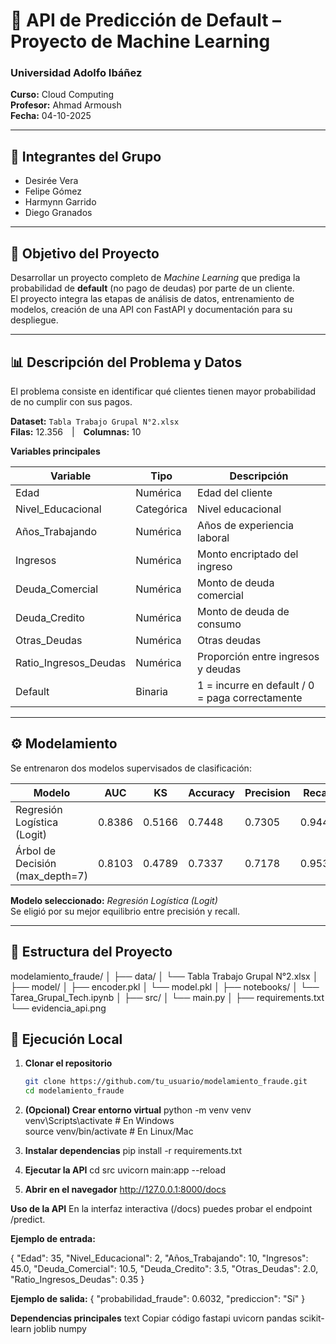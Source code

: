 # 🧠 API de Predicción de Default – Proyecto de Machine Learning

### Universidad Adolfo Ibáñez  
**Curso:** Cloud Computing  
**Profesor:** Ahmad Armoush  
**Fecha:** 04-10-2025  

---

## 👥 Integrantes del Grupo
- Desirée Vera  
- Felipe Gómez  
- Harmynn Garrido  
- Diego Granados  

---

## 🎯 Objetivo del Proyecto
Desarrollar un proyecto completo de *Machine Learning* que prediga la probabilidad de **default** (no pago de deudas) por parte de un cliente.  
El proyecto integra las etapas de análisis de datos, entrenamiento de modelos, creación de una API con FastAPI y documentación para su despliegue.

---

## 📊 Descripción del Problema y Datos
El problema consiste en identificar qué clientes tienen mayor probabilidad de no cumplir con sus pagos.

**Dataset:** `Tabla Trabajo Grupal N°2.xlsx`  
**Filas:** 12.356 | **Columnas:** 10  

**Variables principales**

| Variable | Tipo | Descripción |
|-----------|------|-------------|
| Edad | Numérica | Edad del cliente |
| Nivel_Educacional | Categórica | Nivel educacional |
| Años_Trabajando | Numérica | Años de experiencia laboral |
| Ingresos | Numérica | Monto encriptado del ingreso |
| Deuda_Comercial | Numérica | Monto de deuda comercial |
| Deuda_Credito | Numérica | Monto de deuda de consumo |
| Otras_Deudas | Numérica | Otras deudas |
| Ratio_Ingresos_Deudas | Numérica | Proporción entre ingresos y deudas |
| Default | Binaria | 1 = incurre en default / 0 = paga correctamente |

---

## ⚙️ Modelamiento

Se entrenaron dos modelos supervisados de clasificación:

| Modelo | AUC | KS | Accuracy | Precision | Recall | F1 |
|---------|-----|----|-----------|------------|---------|----|
| Regresión Logística (Logit) | 0.8386 | 0.5166 | 0.7448 | 0.7305 | 0.9449 | **0.8240** |
| Árbol de Decisión (max_depth=7) | 0.8103 | 0.4789 | 0.7337 | 0.7178 | 0.9539 | 0.8191 |

**Modelo seleccionado:** *Regresión Logística (Logit)*  
Se eligió por su mejor equilibrio entre precisión y recall.

---

## 🧩 Estructura del Proyecto
modelamiento_fraude/
│
├── data/
│ └── Tabla Trabajo Grupal N°2.xlsx
│
├── model/
│ ├── encoder.pkl
│ └── model.pkl
│
├── notebooks/
│ └── Tarea_Grupal_Tech.ipynb
│
├── src/
│ └── main.py
│
├── requirements.txt
└── evidencia_api.png

## 🚀 Ejecución Local

1. **Clonar el repositorio**
   ```bash
   git clone https://github.com/tu_usuario/modelamiento_fraude.git
   cd modelamiento_fraude

2. **(Opcional) Crear entorno virtual**
   python -m venv venv
   venv\Scripts\activate        # En Windows  
   source venv/bin/activate     # En Linux/Mac
   
3. **Instalar dependencias**
   pip install -r requirements.txt

4. **Ejecutar la API**
   cd src
   uvicorn main:app --reload

5. **Abrir en el navegador**
   http://127.0.0.1:8000/docs



**Uso de la API**
   En la interfaz interactiva (/docs) puedes probar el endpoint /predict.

**Ejemplo de entrada:**

{
  "Edad": 35,
  "Nivel_Educacional": 2,
  "Años_Trabajando": 10,
  "Ingresos": 45.0,
  "Deuda_Comercial": 10.5,
  "Deuda_Credito": 3.5,
  "Otras_Deudas": 2.0,
  "Ratio_Ingresos_Deudas": 0.35
}

**Ejemplo de salida:**
{
  "probabilidad_fraude": 0.6032,
  "prediccion": "Sí"
}


**Dependencias principales**
   text
   Copiar código
   fastapi
   uvicorn
   pandas
   scikit-learn
   joblib
   numpy


